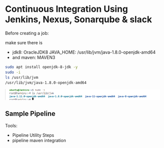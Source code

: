 # Continuous Integration Using Jenkins, Nexus, Sonarqube & slack

Before creating a job:

make sure there is 
* jdk8: OracleJDK8 JAVA_HOME: /usr/lib/jvm/java-1.8.0-openjdk-amd64
* and maven: MAVEN3

```sh
sudo apt install openjdk-8-jdk -y
sudo -i
ls /usr/lib/jvm
/usr/lib/jvm/java-1.8.0-openjdk-amd64
```


![](20230615122506.png)


## Sample Pipeline

Tools:

* Pipeline Utility Steps
* pipeline maven integration